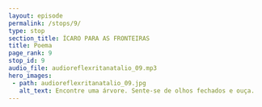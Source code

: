 ```yaml
---
layout: episode
permalink: /stops/9/
type: stop
section_title: ÍCARO PARA AS FRONTEIRAS
title: Poema
page_rank: 9
stop_id: 9
audio_file: audioreflexritanatalio_09.mp3
hero_images:
 - path: audioreflexritanatalio_09.jpg
   alt_text: Encontre uma árvore. Sente-se de olhos fechados e ouça.
---
```

